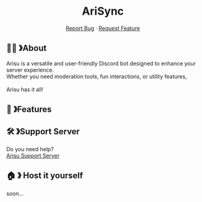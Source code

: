 <h1 align="center"> AriSync </h1>
  <p align="center">
    <a href="https://github.com/rinoapouz/arisync/issues">Report Bug</a>
    ·
    <a href="https://github.com/rinoapouz/arisync/issues">Request Feature</a>
  </p>
</p>

## 👋🏼 》About
Arisu is a versatile and user-friendly Discord bot designed to enhance your server experience. <br>
Whether you need moderation tools, fun interactions, or utility features, 
<br>
<br>
Arisu has it all!


## 💎 》Features


## 🛠️ 》Support Server

Do you need help? <br>
[Arisu Support Server](https://discord.gg/XgMhS9tADv)

## 🏠 》 Host it yourself

soon...
